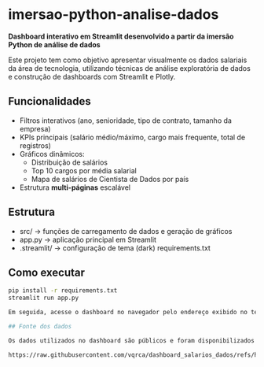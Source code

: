 # imersao-python-analise-dados

**Dashboard interativo em Streamlit desenvolvido a partir da imersão Python de análise de dados**

Este projeto tem como objetivo apresentar visualmente os dados salariais da área de tecnologia, utilizando técnicas de análise exploratória de dados e construção de dashboards com Streamlit e Plotly.


## Funcionalidades

- Filtros interativos (ano, senioridade, tipo de contrato, tamanho da empresa)
- KPIs principais (salário médio/máximo, cargo mais frequente, total de registros)
- Gráficos dinâmicos:
  - Distribuição de salários
  - Top 10 cargos por média salarial
  - Mapa de salários de Cientista de Dados por país
- Estrutura **multi-páginas** escalável


## Estrutura

- src/ → funções de carregamento de dados e geração de gráficos
- app.py → aplicação principal em Streamlit
- .streamlit/ → configuração de tema (dark)
requirements.txt


## Como executar

```bash
pip install -r requirements.txt
streamlit run app.py

Em seguida, acesse o dashboard no navegador pelo endereço exibido no terminal (geralmente http://localhost:8501)

## Fonte dos dados

Os dados utilizados no dashboard são públicos e foram disponibilizados na URL abaixo:

https://raw.githubusercontent.com/vqrca/dashboard_salarios_dados/refs/heads/main/dados-imersao-final.csv